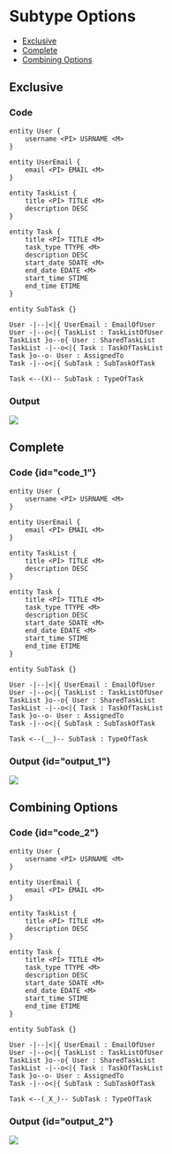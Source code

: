 # Subtype Options

- [Exclusive](#exclusive)
- [Complete](#complete)
- [Combining Options](#combining-options)

## Exclusive

### Code

```
entity User {
    username <PI> USRNAME <M>
}

entity UserEmail {
    email <PI> EMAIL <M>
}

entity TaskList {
    title <PI> TITLE <M>
    description DESC
}

entity Task {
    title <PI> TITLE <M>
    task_type TTYPE <M>
    description DESC
    start_date SDATE <M>
    end_date EDATE <M>
    start_time STIME
    end_time ETIME
}

entity SubTask {}

User -|--|<|{ UserEmail : EmailOfUser
User -|--o<|{ TaskList : TaskListOfUser
TaskList }o--o{ User : SharedTaskList
TaskList -|--o<|{ Task : TaskOfTaskList
Task }o--o- User : AssignedTo
Task -|--o<|{ SubTask : SubTaskOfTask

Task <--(X)-- SubTask : TypeOfTask
```

### Output

![](subtypes-exclusive.svg)

## Complete

### Code {id="code_1"}

```
entity User {
    username <PI> USRNAME <M>
}

entity UserEmail {
    email <PI> EMAIL <M>
}

entity TaskList {
    title <PI> TITLE <M>
    description DESC
}

entity Task {
    title <PI> TITLE <M>
    task_type TTYPE <M>
    description DESC
    start_date SDATE <M>
    end_date EDATE <M>
    start_time STIME
    end_time ETIME
}

entity SubTask {}

User -|--|<|{ UserEmail : EmailOfUser
User -|--o<|{ TaskList : TaskListOfUser
TaskList }o--o{ User : SharedTaskList
TaskList -|--o<|{ Task : TaskOfTaskList
Task }o--o- User : AssignedTo
Task -|--o<|{ SubTask : SubTaskOfTask

Task <--(__)-- SubTask : TypeOfTask
```

### Output {id="output_1"}

![](subtypes-complete.svg)

## Combining Options

### Code {id="code_2"}

```
entity User {
    username <PI> USRNAME <M>
}

entity UserEmail {
    email <PI> EMAIL <M>
}

entity TaskList {
    title <PI> TITLE <M>
    description DESC
}

entity Task {
    title <PI> TITLE <M>
    task_type TTYPE <M>
    description DESC
    start_date SDATE <M>
    end_date EDATE <M>
    start_time STIME
    end_time ETIME
}

entity SubTask {}

User -|--|<|{ UserEmail : EmailOfUser
User -|--o<|{ TaskList : TaskListOfUser
TaskList }o--o{ User : SharedTaskList
TaskList -|--o<|{ Task : TaskOfTaskList
Task }o--o- User : AssignedTo
Task -|--o<|{ SubTask : SubTaskOfTask

Task <--(_X_)-- SubTask : TypeOfTask
```

### Output {id="output_2"}

![](subtypes-excl-and-comp.svg)